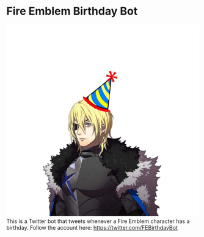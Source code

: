 # Fire Emblem Birthday Bot
![Birthday Dimitri](Images/Birthday-dimi.jpg)
This is a Twitter bot that tweets whenever a Fire Emblem character has a birthday. Follow the account here: https://twitter.com/FEBirthdayBot
